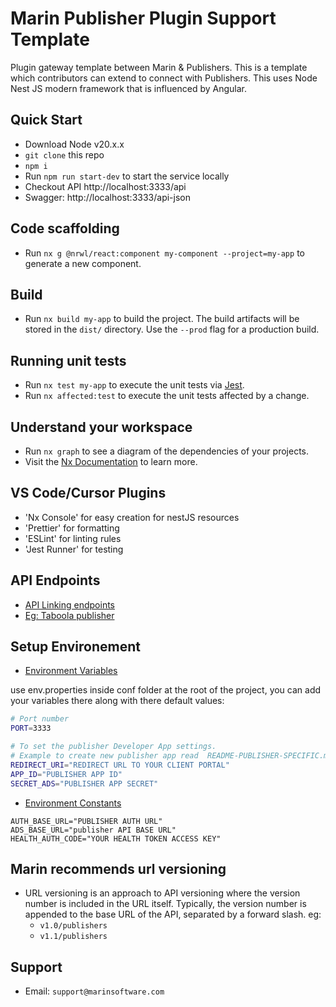 # Marin Publisher Plugin Support Template

Plugin gateway template between Marin & Publishers. This is a template which contributors can extend to connect with Publishers. This uses Node Nest JS modern framework that is influenced by Angular.

## Quick Start

- Download Node v20.x.x
- `git clone` this repo
- `npm i`
- Run `npm run start-dev` to start the service locally
- Checkout API http://localhost:3333/api
- Swagger: http://localhost:3333/api-json

## Code scaffolding

- Run `nx g @nrwl/react:component my-component --project=my-app` to generate a new component.

## Build

- Run `nx build my-app` to build the project. The build artifacts will be stored in the `dist/` directory. Use the `--prod` flag for a production build.

## Running unit tests

- Run `nx test my-app` to execute the unit tests via [Jest](https://jestjs.io).
- Run `nx affected:test` to execute the unit tests affected by a change.

## Understand your workspace

- Run `nx graph` to see a diagram of the dependencies of your projects.
- Visit the [Nx Documentation](https://nx.dev) to learn more.

## VS Code/Cursor Plugins

- 'Nx Console' for easy creation for nestJS resources
- 'Prettier' for formatting
- 'ESLint' for linting rules
- 'Jest Runner' for testing

## API Endpoints

- [API Linking endpoints](README-API-HANDLING.md)
- [Eg: Taboola publisher](README-PUBLISHER-SPECIFIC.md)

## Setup Environement

- [Environment Variables](conf/env.properties)

use env.properties inside conf folder at the root of the project, you can add your variables there along with there default values:

```bash
# Port number
PORT=3333

# To set the publisher Developer App settings.
# Example to create new publisher app read  README-PUBLISHER-SPECIFIC.md
REDIRECT_URI="REDIRECT URL TO YOUR CLIENT PORTAL"
APP_ID="PUBLISHER APP ID"
SECRET_ADS="PUBLISHER APP SECRET"
```

- [Environment Constants](apps/api/src/environments/environment.ts)

```
AUTH_BASE_URL="PUBLISHER AUTH URL"
ADS_BASE_URL="publisher API BASE URL"
HEALTH_AUTH_CODE="YOUR HEALTH TOKEN ACCESS KEY"
```

## Marin recommends url versioning

- URL versioning is an approach to API versioning where the version number is included in the URL itself. Typically, the version number is appended to the base URL of the API, separated by a forward slash.
  eg:
  - `v1.0/publishers`
  - `v1.1/publishers`

## Support

- Email: `support@marinsoftware.com`

